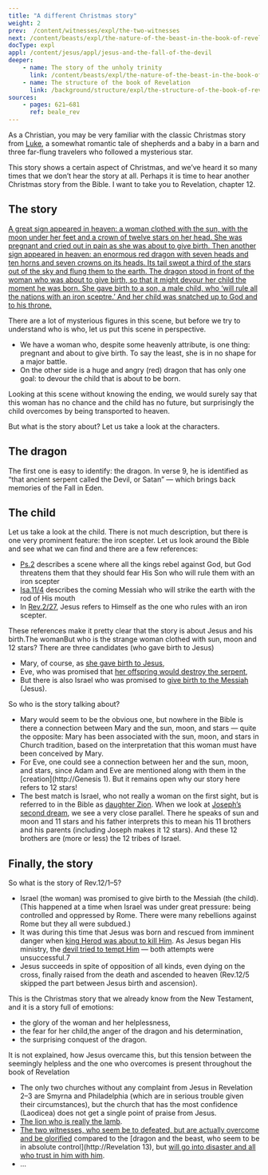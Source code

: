 ```yaml
---
title: "A different Christmas story"
weight: 2
prev:  /content/witnesses/expl/the-two-witnesses
next: /content/beasts/expl/the-nature-of-the-beast-in-the-book-of-revelation
docType: expl
appl: /content/jesus/appl/jesus-and-the-fall-of-the-devil
deeper:
    - name: The story of the unholy trinity
      link: /content/beasts/expl/the-nature-of-the-beast-in-the-book-of-revelation
    - name: The structure of the book of Revelation
      link: /background/structure/expl/the-structure-of-the-book-of-revelation
sources: 
    - pages: 621–681
      ref: beale_rev
---
```


As a Christian, you may be very familiar with the classic Christmas story from [Luke](https://www.bibleserver.com/NIV/Luke2), a somewhat romantic tale of shepherds and a baby in a barn and three far-flung travelers who followed a mysterious star.

This story shows a certain aspect of Christmas, and we’ve heard it so many times that we don’t hear the story at all. Perhaps it is time to hear another Christmas story from the Bible. I want to take you to Revelation, chapter 12.

## The story

[A great sign appeared in heaven: a woman clothed with the sun, with the moon under her feet and a crown of twelve stars on her head. She was pregnant and cried out in pain as she was about to give birth. Then another sign appeared in heaven: an enormous red dragon with seven heads and ten horns and seven crowns on its heads. Its tail swept a third of the stars out of the sky and flung them to the earth. The dragon stood in front of the woman who was about to give birth, so that it might devour her child the moment he was born. She gave birth to a son, a male child, who ‘will rule all the nations with an iron sceptre.’ And her child was snatched up to God and to his throne.](Rev.12/1–5)

There are a lot of mysterious figures in this scene, but before we try to understand who is who, let us put this scene in perspective.
- We have a woman who, despite some heavenly attribute, is one thing: pregnant and about to give birth. To say the least, she is in no shape for a major battle.
- On the other side is a huge and angry (red) dragon that has only one goal: to devour the child that is about to be born.

Looking at this scene without knowing the ending, we would surely say that this woman has no chance and the child has no future, but surprisingly the child overcomes by being transported to heaven.

But what is the story about? Let us take a look at the characters.

## The dragon

The first one is easy to identify: the dragon. In verse 9, he is identified as “that ancient serpent called the Devil, or Satan” — which brings back memories of the Fall in Eden.

## The child

Let us take a look at the child. There is not much description, but there is one very prominent feature: the iron scepter. Let us look around the Bible and see what we can find and there are a few references:
- [Ps.2](https://www.bibleserver.com/NIV/Psalm2) describes a scene where all the kings rebel against God, but God threatens them that they should fear His Son who will rule them with an iron scepter
- [Isa.11/4](https://www.bibleserver.com/NIV/Isaiah11%3A4) describes the coming Messiah who will strike the earth with the rod of His mouth
- In [Rev.2/27](https://www.bibleserver.com/NIV/Revelation2%3A27), Jesus refers to Himself as the one who rules with an iron scepter.

These references make it pretty clear that the story is about Jesus and his birth.The womanBut who is the strange woman clothed with sun, moon and 12 stars? There are three candidates (who gave birth to Jesus)
- Mary, of course, as [she gave birth to Jesus](https://www.bibleserver.com/NIV/Matthew1%3A18-24),
- Eve, who was promised that [her offspring would destroy the serpent](https://www.bibleserver.com/NIV/Genesis3%3A15),
- But there is also Israel who was promised to [give birth to the Messiah ](https://www.bibleserver.com/NIV/Isaiah66%3A7)(Jesus).

So who is the story talking about?
- Mary would seem to be the obvious one, but nowhere in the Bible is there a connection between Mary and the sun, moon, and stars — quite the opposite: Mary has been associated with the sun, moon, and stars in Church tradition, based on the interpretation that this woman must have been conceived by Mary.
- For Eve, one could see a connection between her and the sun, moon, and stars, since Adam and Eve are mentioned along with them in the [creation](http://Genesis 1). But it remains open why our story here refers to 12 stars!
- The best match is Israel, who not really a woman on the first sight, but is referred to in the Bible as [daughter Zion](https://www.bibleserver.com/NIV/Isaiah62%3A11). When we look at [Joseph’s second dream](https://www.bibleserver.com/NIV/Genesis37%3A9-10), we see a very close parallel. There he speaks of sun and moon and 11 stars and his father interprets this to mean his 11 brothers and his parents (including Joseph makes it 12 stars). And these 12 brothers are (more or less) the 12 tribes of Israel.

## Finally, the story

So what is the story of Rev.12/1–5?
- Israel (the woman) was promised to give birth to the Messiah (the child). (This happened at a time when Israel was under great pressure: being controlled and oppressed by Rome. There were many rebellions against Rome but they all were subdued.)
- It was during this time that Jesus was born and rescued from imminent danger when [king Herod was about to kill Him](https://www.bibleserver.com/NIV/Matthew2). As Jesus began His ministry, the [devil tried to tempt Him](https://www.bibleserver.com/NIV/Matthew4%3A1-11) — both attempts were unsuccessful.7
- Jesus succeeds in spite of opposition of all kinds, even dying on the cross, finally raised from the death and ascended to heaven (Rev.12/5 skipped the part between Jesus birth and ascension).

This is the Christmas story that we already know from the New Testament, and it is a story full of emotions:
- the glory of the woman and her helplessness,
- the fear for her child,the anger of the dragon and his determination,
- the surprising conquest of the dragon.

It is not explained, how Jesus overcame this, but this tension between the seemingly helpless and the one who overcomes is present throughout the book of Revelation
- The only two churches without any complaint from Jesus in Revelation 2–3 are Smyrna and Philadelphia (which are in serious trouble given their circumstances), but the church that has the most confidence (Laodicea) does not get a single point of praise from Jesus.
- [The lion who is really the lamb](https://www.bibleserver.com/NIV/Revelation5%3A5-6).
- [The two witnesses, who seem be to defeated, but are actually overcome and be glorified](https://www.bibleserver.com/NIV/Revelation11%3A7-12) compared to the [dragon and the beast, who seem to be in absolute control](http://Revelation 13), but [will go into disaster and all who trust in him with him](https://www.bibleserver.com/NIV/Revelation14%3A6-13).
- ...
